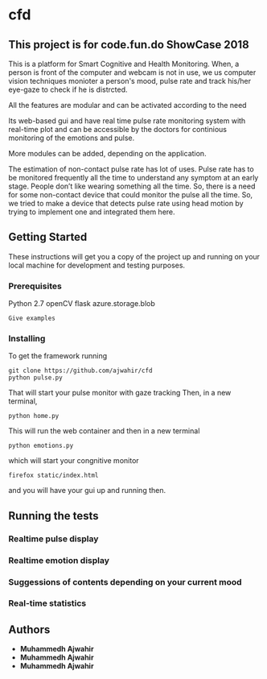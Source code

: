 # cfd
## This project is for code.fun.do ShowCase 2018

This is a platform for Smart Cognitive and Health Monitoring.
When, a person is front of the computer and webcam is not in use, we us computer vision techniques monioter a person's mood,
pulse rate and track his/her eye-gaze to check if he is distrcted.

All the features are modular and can be activated according to the need

Its web-based gui and have real time pulse rate monitoring system with real-time plot and can be accessible by the doctors
for continious monitoring of the emotions and pulse.

More modules can be added, depending on the application.

The estimation of non-contact pulse rate has lot of uses. Pulse rate has to be monitored
frequently all the time to understand any symptom at an early stage. People don’t like
wearing something all the time. So, there is a need for some non-contact device that
could monitor the pulse all the time. So, we tried to make a device that detects pulse rate
using head motion by trying to implement one and integrated them here.

## Getting Started

These instructions will get you a copy of the project up and running on your local machine for development and testing purposes.

### Prerequisites

Python 2.7
openCV
flask
azure.storage.blob

```
Give examples
```

### Installing

To get the framework running

```
git clone https://github.com/ajwahir/cfd
python pulse.py
```
That will start your pulse monitor with gaze tracking
Then, in a new terminal,
```
python home.py
```
This will run the web container and then in a new terminal
```
python emotions.py
```
which will start your congnitive monitor
```
firefox static/index.html

```
and you will have your gui up and running then.


## Running the tests


### Realtime pulse display

### Realtime emotion display 

### Suggessions of contents depending on your current mood

### Real-time statistics 


## Authors

* **Muhammedh Ajwahir** 
* **Muhammedh Ajwahir** 
* **Muhammedh Ajwahir** 

